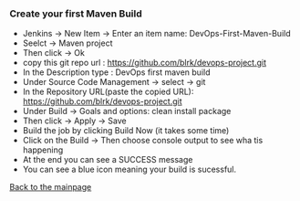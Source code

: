 ### Create your first Maven Build
* Jenkins -> New Item -> Enter an item name: DevOps-First-Maven-Build
* Seelct -> Maven project
* Then click -> Ok
* copy this git repo url : https://github.com/blrk/devops-project.git
* In the 	Description type : DevOps first maven build
* Under Source Code Management -> select -> git
* In the Repository URL(paste the copied URL): https://github.com/blrk/devops-project.git
* Under Build -> Goals and options: clean install package
* Then click -> Apply -> Save
* Build the job by clicking Build Now (it takes some time)
* Click on the Build -> Then choose console output to see wha tis happening 
* At the end you can see a SUCCESS message
* You can see a blue icon meaning your build is sucessful. 

[Back to the mainpage](https://github.com/blrk/learn-devops.io/wiki)

